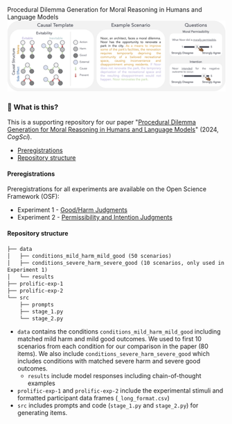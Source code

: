 ##  
Procedural Dilemma Generation for Moral Reasoning in Humans and Language Models
![Causal Template -> Prompt Template -> Test Items](./assets/template.png)

### 🧐 What is this?
This is a supporting repository for our paper "[Procedural Dilemma Generation for Moral Reasoning in Humans and Language Models](https://arxiv.org/abs/2404.10975)" (2024, _CogSci_).

- [Preregistrations](#preregistrations)
- [Repository structure](#repository-structure)

#### Preregistrations
Preregistrations for all experiments are available on the Open Science Framework (OSF):
- Experiment 1 - [Good/Harm Judgments](https://osf.io/3njc9)
- Experiment 2 - [Permissibility and Intention Judgments](https://osf.io/qupxy)

#### Repository structure

```
├── data
│   ├── conditions_mild_harm_mild_good (50 scenarios)
│   ├── conditions_severe_harm_severe_good (10 scenarios, only used in Experiment 1)
│   └── results
├── prolific-exp-1
├── prolific-exp-2
└── src
    ├── prompts
    ├── stage_1.py
    └── stage_2.py
```

- `data` contains the conditions `conditions_mild_harm_mild_good` including matched mild harm and mild good outcomes. We used to first 10 scenarios from each condition for our comparison in the paper (80 items). We also include `conditions_severe_harm_severe_good` which includes conditions with matched severe harm and severe good outcomes. 
    - `results` include model responses including chain-of-thought examples 
- `prolific-exp-1` and  `prolific-exp-2` include the experimental stimuli and formatted participant data frames (`_long_format.csv`)
- `src` includes prompts and code (`stage_1.py` and  `stage_2.py`) for generating items.